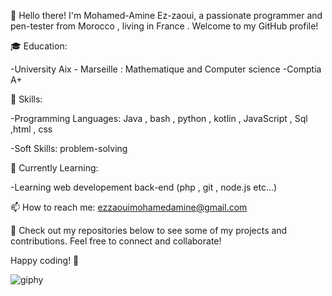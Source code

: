 👋 Hello there! I'm Mohamed-Amine Ez-zaoui, a passionate programmer and pen-tester from Morocco , living in France . Welcome to my GitHub profile!

🎓 Education:

-University Aix - Marseille : Mathematique and Computer science
-Comptia A+

🚀 Skills:

-Programming Languages: Java , bash , python , kotlin , JavaScript , Sql ,html , css 

-Soft Skills: problem-solving

🌱 Currently Learning:

-Learning web developement back-end (php , git , node.js  etc...)

📫 How to reach me:
ezzaouimohamedamine@gmail.com

👀 Check out my repositories below to see some of my projects and contributions. Feel free to connect and collaborate!

Happy coding! 🚀

![giphy](https://github.com/n1motv/n1motv/assets/77668027/b62db6bd-12f0-4fbe-ab2c-2ab69fc4a8b0)
